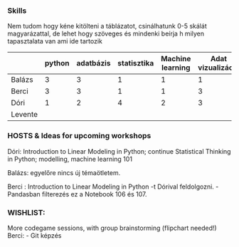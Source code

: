 ### Skills
Nem tudom hogy kéne kitölteni a táblázatot, csinálhatunk 0-5 skálát magyarázattal, de lehet hogy szöveges és mindenki beírja h milyen tapasztalata van ami ide tartozik 

|         | python | adatbázis | statisztika | Machine learning | Adat vizualizáció | Git | Big data | R | other       |
|---------|--------|-----------|-------------|------------------|-------------------|-----|----------|---|-------------|
|  Balázs | 3      | 3         | 1           | 1                | 1                 | 3   | 0        | 0 | -           |
| Berci   | 3      | 3         | 1           | 1                | 3                 | 1   | 0        | 0 | PowerBI     |
| Dóri    | 1      | 2         | 4           | 2                | 3                 | 2   | 1        | 2 | MATLAB(spm) |
| Levente |        |           |             |                  |                   |     |          |   |             |

### HOSTS & Ideas for upcoming workshops 

Dóri: Introduction to Linear Modeling in Python; continue Statistical Thinking in Python; modelling, machine learning 101 


Balázs: egyelőre nincs új témaötletem. 

Berci : Introduction to Linear Modeling in Python -t Dórival feldolgozni. 
        - Pandasban filterezés ez a Notebook 106 és 107.

 

### WISHLIST: 

More codegame sessions, with group brainstorming (flipchart needed!) 
Berci:  - Git képzés
